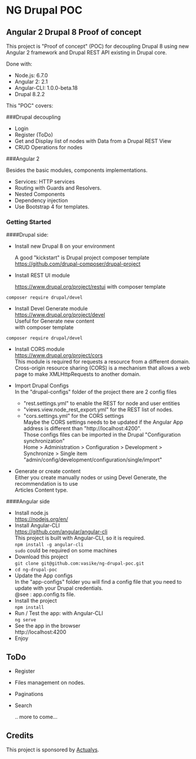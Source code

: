 # NG Drupal POC
## Angular 2 Drupal 8 Proof of concept

This project is "Proof of concept" (POC) for decoupling Drupal 8 using new Angular 2 framework and Drupal REST API existing in Drupal core.

Done with:
* Node.js: 6.7.0
* Angular 2: 2.1
* Angular-CLI: 1.0.0-beta.18
* Drupal 8.2.2

This "POC" covers:

###Drupal decoupling
* Login
* Register (ToDo)
* Get and Display list of nodes with Data from a Drupal REST View
* CRUD Operations for nodes

###Angular 2

Besides the basic modules, components implementations.
* Services: HTTP services
* Routing with Guards and Resolvers.
* Nested Components
* Dependency injection
* Use Bootstrap 4 for templates.


### Getting Started

####Drupal side:
* Install new Drupal 8 on your environment
  
  A good "kickstart" is Drupal project composer template
  https://github.com/drupal-composer/drupal-project
* Install REST UI module
  
  https://www.drupal.org/project/restui
  with composer template
```
composer require drupal/devel
```

* Install Devel Generate module  
  https://www.drupal.org/project/devel  
  Useful for Generate new content  
  with composer template  
```
composer require drupal/devel
```
* Install CORS module  
  https://www.drupal.org/project/cors  
  This module is required for requests a resource from a different domain.  
  Cross-origin resource sharing (CORS) is a mechanism that allows a web page to make XMLHttpRequests to another domain.

* Import Drupal Configs  
  In the "drupal-configs" folder of the project there are 2 config files
  * "rest.settings.yml" to enable the REST for node and user entities
  * "views.view.node_rest_export.yml" for the REST list of nodes.
  * "cors.settings.yml" for the CORS settings  
  Maybe the CORS settings needs to be updated if the Angular App address is different than "http://localhost:4200".  
  Those configs files can be imported in the Drupal "Configuration synchronization"  
  Home > Administration >  Configuration > Development > Synchronize > Single item  
  "admin/config/development/configuration/single/import"  
* Generate or create content  
  Either you create manually nodes or using Devel Generate, the recommendation is to use  
  Articles Content type.

####Angular side
* Install node.js    
  https://nodejs.org/en/
* Install Angular-CLI  
  https://github.com/angular/angular-cli  
  This project is built with Angular-CLI, so it is required.  
  `npm install -g angular-cli`  
  `sudo` could be required on some machines  
* Download this project  
  `git clone git@github.com:vasike/ng-drupal-poc.git`
* `cd ng-drupal-poc`
* Update the App configs  
  In the "app-configs" folder you will find a config file that you need to update with your Drupal credentials.  
  @see : app.config.ts file.
* Install the project  
  `npm install`
* Run / Test the app: with Angular-CLI  
  `ng serve`
* See the app in the browser  
  http://localhost:4200
* Enjoy

## ToDo
* Register
* Files management on nodes.
* Paginations
* Search

  .. more to come...

## Credits
This project is sponsored by [Actualys](https://actualys.com).
